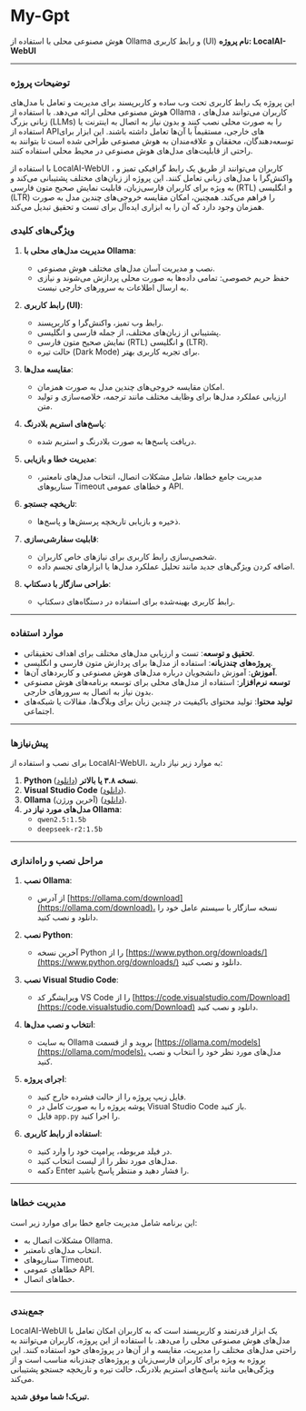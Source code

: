 # My-Gpt
هوش مصنوعی محلی با استفاده از Ollama و رابط کاربری (UI)
**نام پروژه: LocalAI-WebUI**

---

### **توضیحات پروژه**
این پروژه یک رابط کاربری تحت وب ساده و کاربرپسند برای مدیریت و تعامل با مدل‌های هوش مصنوعی محلی ارائه می‌دهد. با استفاده از Ollama ، کاربران می‌توانند مدل‌های زبانی بزرگ (LLMs) را به صورت محلی نصب کنند و بدون نیاز به اتصال به اینترنت یا استفاده از APIهای خارجی، مستقیماً با آن‌ها تعامل داشته باشند. این ابزار برای توسعه‌دهندگان، محققان و علاقه‌مندان به هوش مصنوعی طراحی شده است تا بتوانند به راحتی از قابلیت‌های مدل‌های هوش مصنوعی در محیط محلی استفاده کنند.

با استفاده از LocalAI-WebUI ، کاربران می‌توانند از طریق یک رابط گرافیکی تمیز و واکنش‌گرا با مدل‌های زبانی تعامل کنند. این پروژه از زبان‌های مختلف پشتیبانی می‌کند و به ویژه برای کاربران فارسی‌زبان، قابلیت نمایش صحیح متون فارسی (RTL) و انگلیسی (LTR) را فراهم می‌کند. همچنین، امکان مقایسه خروجی‌های چندین مدل به صورت همزمان وجود دارد که آن را به ابزاری ایده‌آل برای تست و تحقیق تبدیل می‌کند.
### **ویژگی‌های کلیدی**
1. **مدیریت مدل‌های محلی با Ollama**:
   - نصب و مدیریت آسان مدل‌های مختلف هوش مصنوعی.
   - حفظ حریم خصوصی: تمامی داده‌ها به صورت محلی پردازش می‌شوند و نیازی به ارسال اطلاعات به سرورهای خارجی نیست.

2. **رابط کاربری (UI)**:
   - رابط وب تمیز، واکنش‌گرا و کاربرپسند.
   - پشتیبانی از زبان‌های مختلف، از جمله فارسی و انگلیسی.
   - نمایش صحیح متون فارسی (RTL) و انگلیسی (LTR).
   - حالت تیره (Dark Mode) برای تجربه کاربری بهتر.

3. **مقایسه مدل‌ها**:
   - امکان مقایسه خروجی‌های چندین مدل به صورت همزمان.
   - ارزیابی عملکرد مدل‌ها برای وظایف مختلف مانند ترجمه، خلاصه‌سازی و تولید متن.

4. **پاسخ‌های استریم بلادرنگ**:
   - دریافت پاسخ‌ها به صورت بلادرنگ و استریم شده.

5. **مدیریت خطا و بازیابی**:
   - مدیریت جامع خطاها، شامل مشکلات اتصال، انتخاب مدل‌های نامعتبر، سناریوهای Timeout و خطاهای عمومی API.

6. **تاریخچه جستجو**:
   - ذخیره و بازیابی تاریخچه پرسش‌ها و پاسخ‌ها.

7. **قابلیت سفارشی‌سازی**:
   - شخصی‌سازی رابط کاربری برای نیازهای خاص کاربران.
   - اضافه کردن ویژگی‌های جدید مانند تحلیل عملکرد مدل‌ها یا ابزارهای تجسم داده.

8. **طراحی سازگار با دسکتاپ**:
   - رابط کاربری بهینه‌شده برای استفاده در دستگاه‌های دسکتاپ.

---

### **موارد استفاده**
- **تحقیق و توسعه**: تست و ارزیابی مدل‌های مختلف برای اهداف تحقیقاتی.
- **پروژه‌های چندزبانه**: استفاده از مدل‌ها برای پردازش متون فارسی و انگلیسی.
- **آموزش**: آموزش دانشجویان درباره مدل‌های هوش مصنوعی و کاربردهای آن‌ها.
- **توسعه نرم‌افزار**: استفاده از مدل‌های محلی برای توسعه برنامه‌های هوش مصنوعی بدون نیاز به اتصال به سرورهای خارجی.
- **تولید محتوا**: تولید محتوای باکیفیت در چندین زبان برای وبلاگ‌ها، مقالات یا شبکه‌های اجتماعی.

---

### **پیش‌نیازها**
برای نصب و استفاده از LocalAI-WebUI، به موارد زیر نیاز دارید:
1. **Python نسخه ۳.۸ یا بالاتر** ([دانلود](https://www.python.org/downloads/)).
2. **Visual Studio Code** ([دانلود](https://code.visualstudio.com/Download)).
3. **Ollama** (آخرین ورژن) ([دانلود](https://ollama.com/download)).
4. **مدل‌های مورد نیاز در Ollama**:
   - `qwen2.5:1.5b`
   - `deepseek-r2:1.5b`

---

### **مراحل نصب و راه‌اندازی**
1. **نصب Ollama**:
   - از آدرس [https://ollama.com/download](https://ollama.com/download)، نسخه سازگار با سیستم عامل خود را دانلود و نصب کنید.

2. **نصب Python**:
   - آخرین نسخه Python را از [https://www.python.org/downloads/](https://www.python.org/downloads/) دانلود و نصب کنید.

3. **نصب Visual Studio Code**:
   - ویرایشگر کد VS Code را از [https://code.visualstudio.com/Download](https://code.visualstudio.com/Download) دانلود و نصب کنید.

4. **انتخاب و نصب مدل‌ها**:
   - به سایت Ollama بروید و از قسمت [https://ollama.com/models](https://ollama.com/models)، مدل‌های مورد نظر خود را انتخاب و نصب کنید.

5. **اجرای پروژه**:
   - فایل زیپ پروژه را از حالت فشرده خارج کنید.
   - پوشه پروژه را به صورت کامل در Visual Studio Code باز کنید.
   - فایل `app.py` را اجرا کنید.

6. **استفاده از رابط کاربری**:
   - در فیلد مربوطه، پرامپت خود را وارد کنید.
   - مدل‌های مورد نظر را از لیست انتخاب کنید.
   - دکمه Enter را فشار دهید و منتظر پاسخ باشید.

---

### **مدیریت خطاها**
این برنامه شامل مدیریت جامع خطا برای موارد زیر است:
- مشکلات اتصال به Ollama.
- انتخاب مدل‌های نامعتبر.
- سناریوهای Timeout.
- خطاهای عمومی API.
- خطاهای اتصال.

---

### **جمع‌بندی**
LocalAI-WebUI یک ابزار قدرتمند و کاربرپسند است که به کاربران امکان تعامل با مدل‌های هوش مصنوعی محلی را می‌دهد. با استفاده از این پروژه، کاربران می‌توانند به راحتی مدل‌های مختلف را مدیریت، مقایسه و از آن‌ها در پروژه‌های خود استفاده کنند. این پروژه به ویژه برای کاربران فارسی‌زبان و پروژه‌های چندزبانه مناسب است و از ویژگی‌هایی مانند پاسخ‌های استریم بلادرنگ، حالت تیره و تاریخچه جستجو پشتیبانی می‌کند.

**تبریک! شما موفق شدید.**
